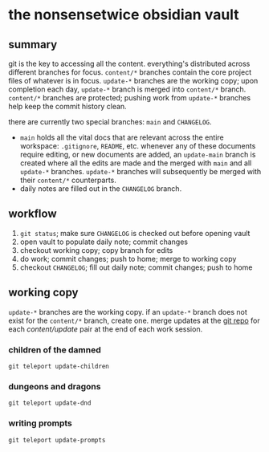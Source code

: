# the nonsensetwice obsidian vault

## summary

git is the key to accessing all the content. everything's distributed across different branches for focus. `content/*` branches contain the core project files of whatever is in focus. `update-*` branches are the working copy; upon completion each day, `update-*` branch is merged into `content/*` branch. `content/*` branches are protected; pushing work from `update-*` branches help keep the commit history clean.

there are currently two special branches: `main` and `CHANGELOG`.
- `main` holds all the vital docs that are relevant across the entire workspace: `.gitignore`, `README`, etc. whenever any of these documents require editing, or new documents are added, an `update-main` branch is created where all the edits are made and the merged with `main` and all `update-*` branches. `update-*` branches will subsequently be merged with their `content/*` counterparts.
- daily notes are filled out in the `CHANGELOG` branch. 

## workflow

1. `git status`; make sure `CHANGELOG` is checked out before opening vault
2. open vault to populate daily note; commit changes
3. checkout working copy; copy branch for edits
4. do work; commit changes; push to home; merge to working copy
5. checkout `CHANGELOG`; fill out daily note; commit changes; push to home

## working copy
`update-*` branches are the working copy. if an `update-*` branch does not exist for the `content/*` branch, create one. merge updates at the [git repo](https://github.com/ephemeralrogue/nonsensetwice.obsidian) for each *content/update* pair at the end of each work session.

### children of the damned
`git teleport update-children`

### dungeons and dragons
`git teleport update-dnd`

### writing prompts
`git teleport update-prompts`

